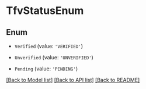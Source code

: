 # TfvStatusEnum


## Enum

* `Verified` (value: `'VERIFIED'`)

* `Unverified` (value: `'UNVERIFIED'`)

* `Pending` (value: `'PENDING'`)

[[Back to Model list]](../README.md#documentation-for-models) [[Back to API list]](../README.md#documentation-for-api-endpoints) [[Back to README]](../README.md)
